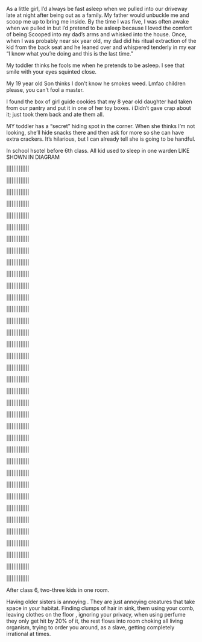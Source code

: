 As a little girl, I’d always be fast asleep when we pulled into our driveway late at night after being out as a family. My father would unbuckle me and scoop me up to bring me inside. By the time I was five, I was often awake when we pulled in but I’d pretend to be asleep because I loved the comfort of being Scooped into my dad’s arms and whisked into the house. Once, when I was probably near six year old, my dad did his ritual extraction of the kid  from the back seat and he leaned over and whispered tenderly in my ear
“I know what you’re doing and this is the last time.” 



My toddler thinks he fools me when he pretends to be asleep. I see that smile with your eyes squinted close.



My 19 year old Son thinks I don’t know he smokes weed. Lmfao children please, you can’t fool a master.



I found the box of girl guide cookies that my 8 year old daughter  had taken from our pantry and put it in one of her toy boxes.  i Didn’t gave crap about it; just took them back and ate them all.



MY toddler has a “secret”  hiding spot in the corner. When she thinks I’m not looking, she’ll hide snacks there and then ask for more so she can have extra crackers. It’s hilarious, but I can already tell she is going to be handful.



In school hsotel before 6th class. All kid used to sleep in one warden 
                                LIKE SHOWN IN DIAGRAM



|||||||||||||

|||||||||||||

|||||||||||||

|||||||||||||

|||||||||||||

|||||||||||||

|||||||||||||

|||||||||||||

|||||||||||||

|||||||||||||

|||||||||||||

|||||||||||||

|||||||||||||

|||||||||||||

|||||||||||||

|||||||||||||

|||||||||||||













|||||||||||||











|||||||||||||























|||||||||||||

|||||||||||||

|||||||||||||

|||||||||||||

|||||||||||||

|||||||||||||

|||||||||||||

|||||||||||||

|||||||||||||

|||||||||||||

|||||||||||||

|||||||||||||



|||||||||||||

|||||||||||||

|||||||||||||

|||||||||||||

|||||||||||||


After class 6,  two-three kids in one room.


Having older sisters is annoying . They are just annoying creatures that take space in your habitat.
Finding clumps of hair in sink, them using your comb, leaving clothes on the floor , ignoring your privacy, when using perfume they only get hit by 20% of it, the rest flows into room choking all living organism, trying to order you around, as a slave, getting completely irrational at times. 













